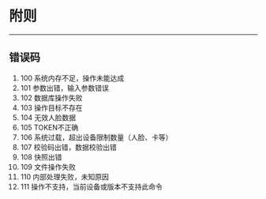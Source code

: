 # 附则
--------

## 错误码

1. 100 系统内存不足，操作未能达成
2. 101 参数出错，输入参数错误
3. 102 数据库操作失败 
4. 103 操作目标不存在
5. 104 无效人脸数据
6. 105 TOKEN不正确
7. 106 系统过载，超出设备限制数量（人脸、卡等）
8. 107 校验码出错，数据校验出错
9. 108 快照出错
10. 109 文件操作失败
11. 110 内部处理失败，未知原因
11. 111 操作不支持，当前设备或版本不支持此命令

